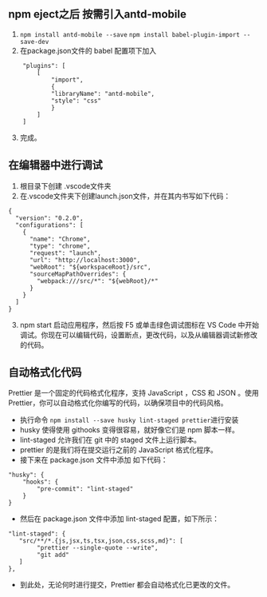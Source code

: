 ## npm eject之后 按需引入antd-mobile
1. ```npm install antd-mobile --save```  ```npm install babel-plugin-import --save-dev```
2. 在package.json文件的 babel 配置项下加入
```
    "plugins": [
        [
            "import",
            {
            "libraryName": "antd-mobile",
            "style": "css"
            }
        ]
    ]
```
3. 完成。
## 在编辑器中进行调试
1. 根目录下创建 .vscode文件夹
2. 在.vscode文件夹下创建launch.json文件，并在其内书写如下代码：
```
{
  "version": "0.2.0",
  "configurations": [
    {
      "name": "Chrome",
      "type": "chrome",
      "request": "launch",
      "url": "http://localhost:3000",
      "webRoot": "${workspaceRoot}/src",
      "sourceMapPathOverrides": {
        "webpack:///src/*": "${webRoot}/*"
      }
    }
  ]
}
```
3. npm start 启动应用程序，然后按 F5 或单击绿色调试图标在 VS Code 中开始调试。你现在可以编辑代码，设置断点，更改代码，以及从编辑器调试新修改的代码。
## 自动格式化代码
Prettier 是一个固定的代码格式化程序，支持 JavaScript ，CSS 和 JSON 。使用 Prettier，你可以自动格式化你编写的代码，以确保项目中的代码风格。
- 执行命令 ```npm install --save husky lint-staged prettier```进行安装
- husky 使得使用 githooks 变得很容易，就好像它们是 npm 脚本一样。
- lint-staged 允许我们在 git 中的 staged 文件上运行脚本。
- prettier 的是我们将在提交运行之前的 JavaScript 格式化程序。
- 接下来在 package.json 文件中添加 如下代码：
```
"husky": {
    "hooks": {
        "pre-commit": "lint-staged"
    }
}
```
- 然后在 package.json 文件中添加 lint-staged 配置，如下所示：
```
"lint-staged": {
   "src/**/*.{js,jsx,ts,tsx,json,css,scss,md}": [
        "prettier --single-quote --write",
        "git add"
   ]
},
```
- 到此处，无论何时进行提交，Prettier 都会自动格式化已更改的文件。
